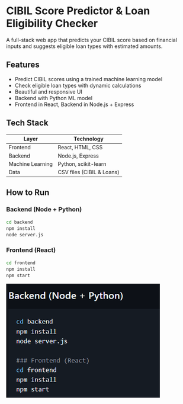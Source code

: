 #  CIBIL Score Predictor & Loan Eligibility Checker

A full-stack web app that predicts your CIBIL score based on financial inputs and suggests eligible loan types with estimated amounts.

##  Features

-  Predict CIBIL scores using a trained machine learning model
-  Check eligible loan types with dynamic calculations
-  Beautiful and responsive UI
-  Backend with Python ML model
-  Frontend in React, Backend in Node.js + Express

##  Tech Stack

| Layer       | Technology                |
|-------------|---------------------------|
| Frontend    | React, HTML, CSS          |
| Backend     | Node.js, Express          |
| Machine Learning | Python, scikit-learn |
| Data        | CSV files (CIBIL & Loans) |


##  How to Run

### Backend (Node + Python)
```bash
cd backend
npm install
node server.js
```

### Frontend (React)
```bash
cd frontend
npm install
npm start
```
![alt text](image.png)